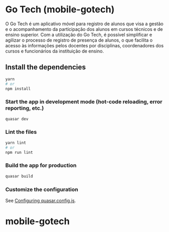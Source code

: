# Go Tech (mobile-gotech)
O Go Tech é um aplicativo móvel para registro de alunos que visa a gestão e o acompanhamento da participação dos alunos em cursos técnicos e de ensino
superior. Com a utilização do Go Tech, é possível simplificar e agilizar o processo de registro de presença de alunos, o que facilita o acesso às informações pelos docentes por disciplinas, coordenadores dos cursos e funcionários da instituição de ensino.

## Install the dependencies
```bash
yarn
# or
npm install
```

### Start the app in development mode (hot-code reloading, error reporting, etc.)
```bash
quasar dev
```


### Lint the files
```bash
yarn lint
# or
npm run lint
```



### Build the app for production
```bash
quasar build
```

### Customize the configuration
See [Configuring quasar.config.js](https://v2.quasar.dev/quasar-cli-vite/quasar-config-js).
# mobile-gotech
